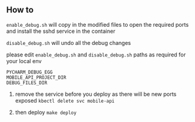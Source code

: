 ## How to

`enable_debug.sh` will copy in the modified files to open the required ports and install the sshd service in the container

`disable_debug.sh` will undo all the debug changes

please edit `enable_debug.sh` and `disable_debug.sh` paths as required for your local env<br>

`PYCHARM_DEBUG_EGG`<br>
`MOBILE_API_PROJECT_DIR`<br>
`DEBUG_FILES_DIR`

1. remove the service before you deploy as there will be new ports exposed
`kbectl delete svc mobile-api`

2. then deploy
`make deploy`
